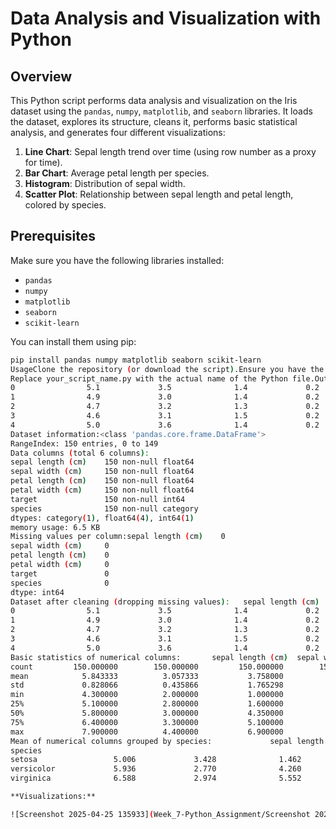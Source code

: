 # Data Analysis and Visualization with Python

## Overview

This Python script performs data analysis and visualization on the Iris dataset using the `pandas`, `numpy`, `matplotlib`, and `seaborn` libraries. It loads the dataset, explores its structure, cleans it, performs basic statistical analysis, and generates four different visualizations:

1.  **Line Chart**:  Sepal length trend over time (using row number as a proxy for time).
2.  **Bar Chart**:  Average petal length per species.
3.  **Histogram**:  Distribution of sepal width.
4.  **Scatter Plot**:  Relationship between sepal length and petal length, colored by species.

## Prerequisites

Make sure you have the following libraries installed:

-   `pandas`
-   `numpy`
-   `matplotlib`
-   `seaborn`
-   `scikit-learn`

You can install them using pip:

```bash
pip install pandas numpy matplotlib seaborn scikit-learn
UsageClone the repository (or download the script).Ensure you have the required libraries installed.Run the Python script:python your_script_name.py
Replace your_script_name.py with the actual name of the Python file.OutputThe script will:Print the first 5 rows of the dataset.Print the dataset information (number of rows, columns, data types).Print the number of missing values per column.Print the first 5 rows of the dataset after cleaning (dropping missing values, if any).Print descriptive statistics for the numerical columns.Print the mean values of the numerical columns grouped by species.Display four plots in a 2x2 grid:Sample OutputFirst 5 rows of the dataset:   sepal length (cm)  sepal width (cm)  petal length (cm)  petal width (cm)  target    species
0                5.1             3.5              1.4             0.2       0  setosa
1                4.9             3.0              1.4             0.2       0  setosa
2                4.7             3.2              1.3             0.2       0  setosa
3                4.6             3.1              1.5             0.2       0  setosa
4                5.0             3.6              1.4             0.2       0  setosa
Dataset information:<class 'pandas.core.frame.DataFrame'>
RangeIndex: 150 entries, 0 to 149
Data columns (total 6 columns):
sepal length (cm)    150 non-null float64
sepal width (cm)     150 non-null float64
petal length (cm)    150 non-null float64
petal width (cm)     150 non-null float64
target               150 non-null int64
species              150 non-null category
dtypes: category(1), float64(4), int64(1)
memory usage: 6.5 KB
Missing values per column:sepal length (cm)    0
sepal width (cm)     0
petal length (cm)    0
petal width (cm)     0
target               0
species              0
dtype: int64
Dataset after cleaning (dropping missing values):   sepal length (cm)  sepal width (cm)  petal length (cm)  petal width (cm)  target    species
0                5.1             3.5              1.4             0.2       0  setosa
1                4.9             3.0              1.4             0.2       0  setosa
2                4.7             3.2              1.3             0.2       0  setosa
3                4.6             3.1              1.5             0.2       0  setosa
4                5.0             3.6              1.4             0.2       0  setosa
Basic statistics of numerical columns:       sepal length (cm)  sepal width (cm)  petal length (cm)  petal width (cm)  target
count         150.000000        150.000000         150.000000        150.000000   150.0
mean            5.843333          3.057333           3.758000          1.199333     1.0
std             0.828066          0.435866           1.765298          0.762238     0.8
min             4.300000          2.000000           1.000000          0.100000     0.0
25%             5.100000          2.800000           1.600000          0.300000     0.0
50%             5.800000          3.000000           4.350000          1.300000     1.0
75%             6.400000          3.300000           5.100000          1.800000     2.0
max             7.900000          4.400000           6.900000          2.500000     2.0
Mean of numerical columns grouped by species:             sepal length (cm)  sepal width (cm)  petal length (cm)  petal width (cm)  target
species
setosa                 5.006             3.428              1.462             0.246     0.0
versicolor             5.936             2.770              4.260             1.326     1.0
virginica              6.588             2.974              5.552             2.026     2.0

**Visualizations:**

![Screenshot 2025-04-25 135933](Week_7-Python_Assignment/Screenshot 2025-04-25 135933.png)
